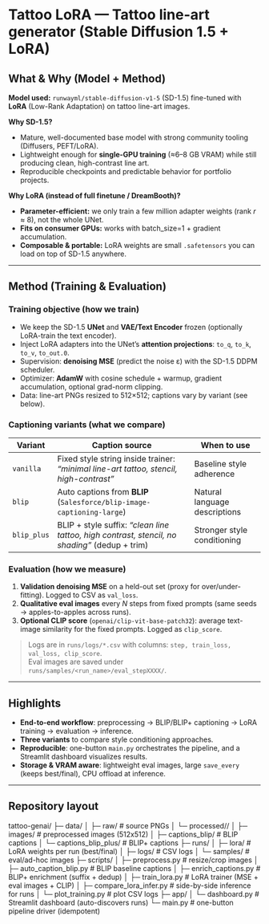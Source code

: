 # Tattoo LoRA — Tattoo line-art generator (Stable Diffusion 1.5 + LoRA)


## What & Why (Model + Method)

**Model used:** `runwayml/stable-diffusion-v1-5` (SD-1.5) fine-tuned with **LoRA** (Low-Rank Adaptation) on tattoo line-art images.

**Why SD-1.5?**
- Mature, well-documented base model with strong community tooling (Diffusers, PEFT/LoRA).
- Lightweight enough for **single-GPU training** (≈6–8 GB VRAM) while still producing clean, high-contrast line art.
- Reproducible checkpoints and predictable behavior for portfolio projects.

**Why LoRA (instead of full finetune / DreamBooth)?**
- **Parameter-efficient:** we only train a few million adapter weights (rank *r* ≈ 8), not the whole UNet.
- **Fits on consumer GPUs:** works with batch_size=1 + gradient accumulation.
- **Composable & portable:** LoRA weights are small `.safetensors` you can load on top of SD-1.5 anywhere.

---

## Method (Training & Evaluation)

### Training objective (how we train)
- We keep the SD-1.5 **UNet** and **VAE/Text Encoder** frozen (optionally LoRA-train the text encoder).
- Inject LoRA adapters into the UNet’s **attention projections**: `to_q`, `to_k`, `to_v`, `to_out.0`.
- Supervision: **denoising MSE** (predict the noise ε) with the SD-1.5 DDPM scheduler.
- Optimizer: **AdamW** with cosine schedule + warmup, gradient accumulation, optional grad-norm clipping.
- Data: line-art PNGs resized to 512×512; captions vary by variant (see below).

### Captioning variants (what we compare)
| Variant   | Caption source                                                              | When to use                           |
|-----------|-----------------------------------------------------------------------------|---------------------------------------|
| `vanilla` | Fixed style string inside trainer: *“minimal line-art tattoo, stencil, high-contrast”* | Baseline style adherence              |
| `blip`    | Auto captions from **BLIP** (`Salesforce/blip-image-captioning-large`)      | Natural language descriptions         |
| `blip_plus` | BLIP + style suffix: *“clean line tattoo, high contrast, stencil, no shading”* (dedup + trim) | Stronger style conditioning |

### Evaluation (how we measure)
1. **Validation denoising MSE** on a held-out set (proxy for over/under-fitting). Logged to CSV as `val_loss`.
2. **Qualitative eval images** every *N* steps from fixed prompts (same seeds → apples-to-apples across runs).
3. **Optional CLIP score** (`openai/clip-vit-base-patch32`): average text-image similarity for the fixed prompts. Logged as `clip_score`.

> Logs are in `runs/logs/*.csv` with columns: `step, train_loss, val_loss, clip_score`.  
> Eval images are saved under `runs/samples/<run_name>/eval_stepXXXX/`.

---

## Highlights

- **End-to-end workflow**: preprocessing → BLIP/BLIP+ captioning → LoRA training → evaluation → inference.
- **Three variants** to compare style conditioning approaches.
- **Reproducible**: one-button `main.py` orchestrates the pipeline, and a Streamlit dashboard visualizes results.
- **Storage & VRAM aware**: lightweight eval images, large `save_every` (keeps best/final), CPU offload at inference.

---

## Repository layout
tattoo-genai/
├─ data/
│ ├─ raw/ # source PNGs
│ └─ processed/<dataset>/
│ ├─ images/ # preprocessed images (512x512)
│ ├─ captions_blip/ # BLIP captions
│ └─ captions_blip_plus/ # BLIP+ captions
├─ runs/
│ ├─ lora/ # LoRA weights per run (best/final)
│ ├─ logs/ # CSV logs
│ └─ samples/ # eval/ad-hoc images
├─ scripts/
│ ├─ preprocess.py # resize/crop images
│ ├─ auto_caption_blip.py # BLIP baseline captions
│ ├─ enrich_captions.py # BLIP+ enrichment (suffix + dedup)
│ ├─ train_lora.py # LoRA trainer (MSE + eval images + CLIP)
│ ├─ compare_lora_infer.py # side-by-side inference for runs
│ └─ plot_training.py # plot CSV logs
├─ app/
│ └─ dashboard.py # Streamlit dashboard (auto-discovers runs)
└─ main.py # one-button pipeline driver (idempotent)
